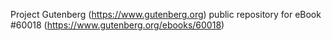 Project Gutenberg (https://www.gutenberg.org) public repository for eBook #60018 (https://www.gutenberg.org/ebooks/60018)
